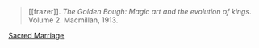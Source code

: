 > [[frazer]]. *The Golden Bough: Magic art and the evolution of kings*. Volume 2. Macmillan, 1913.


[Sacred Marriage](sacred-marriage.md)